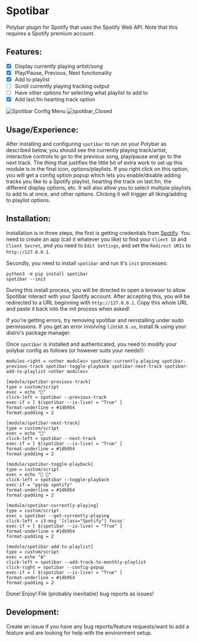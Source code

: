 # Spotibar

  Polybar plugin for Spotify that uses the Spotify Web API. Note that this
requires a Spotify premium account.

## Features:
  - [x] Display currently playing artist/song
  - [x] Play/Pause, Previous, Next functionality
  - [x] Add to playlist
  - [ ] Scroll currently playing tracking output
  - [ ] Have other options for selecting what playlist to add to
  - [x] Add last.fm hearting track option

![Spotibar Config Menu](https://user-images.githubusercontent.com/2671067/111181822-42feeb00-85a6-11eb-820e-585864233923.png)
![spotibar_Closed](https://user-images.githubusercontent.com/2671067/111181789-3aa6b000-85a6-11eb-8511-da536700438a.png)

## Usage/Experience:
  After installing and configuring `spotibar` to run on your Polybar as
described below, you should see the currently playing track/artist, interactive
controls to go to the previous song, play/pause and go to the next track. The
thing that justifies the little bit of extra work to set up this module is in
the final icon, options/playlists. If you right click on this option, you will
get a config option popup which lets you enable/disable adding tracks you like
to a Spotify playlist, hearting the track on last.fm, the different display
options, etc. It will also allow you to select multiple playlists to add to at
once, and other options. Clicking it will trigger all liking/adding to playlist
options.

## Installation:
  Installation is in three steps, the first is getting credentials from [Spotify](https://developer.spotify.com/dashboard/applications). You need to create an app (call it whatever you like) to find your `Client ID` and `Client Secret`, and you need to `Edit Settings`, and set the `Redirect URIs` to `http://127.0.0.1`.

  Secondly, you need to install `spotibar` and run it's `init` processes:
```
python3 -m pip install spotibar
spotibar --init
```

  During this install process, you will be directed to open a browser to allow Spotibar interact with your Spotify account. After accepting this, you will be redirected to a URL beginning with `http://127.0.0.1`. Copy this whole URL and paste it back into the init process when asked!

  If you're getting errors, try removing spotibar and reinstalling under sudo permissions. If you get an error involving `libtk8.6.so`, install tk using your distro's package manager.

  Once `spotibar` is installed and authenticated, you need to modify your
polybar config as follows (or however suits your needs!):
```
modules-right = <other modules> spotibar-currently-playing spotibar-previous-track spotibar-toggle-playback spotibar-next-track spotibar-add-to-playlist <other modules>

[module/spotibar-previous-track]
type = custom/script
exec = echo ""
click-left = spotibar --previous-track
exec-if = [ $(spotibar --is-live) = "True" ]
format-underline = #1db954
format-padding = 2

[module/spotibar-next-track]
type = custom/script
exec = echo ""
click-left = spotibar --next-track
exec-if = [ $(spotibar --is-live) = "True" ]
format-underline = #1db954
format-padding = 2

[module/spotibar-toggle-playback]
type = custom/script
exec = echo " "
click-left = spotibar --toggle-playback
exec-if = "pgrep spotify"
format-underline = #1db954
format-padding = 2

[module/spotibar-currently-playing]
type = custom/script
exec = spotibar --get-currently-playing
click-left = i3-msg '[class="Spotify"] focus'
exec-if = [ $(spotibar --is-live) = "True" ]
format-underline = #1db954
format-padding = 2

[module/spotibar-add-to-playlist]
type = custom/script
exec = echo "≣"
click-left = spotibar --add-track-to-monthly-playlist
click-right = spotibar --config-popup
exec-if = [ $(spotibar --is-live) = "True" ]
format-underline = #1db954
format-padding = 2
```

  Done! Enjoy! File (probably inevitable) bug reports as issues!

## Development:
  Create an issue if you have any bug reports/feature requests/want to add
a feature and are looking for help with the environment setup.
